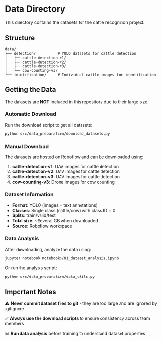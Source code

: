 # Data Directory

This directory contains the datasets for the cattle recognition project.

## Structure

```
data/
├── detection/          # YOLO datasets for cattle detection
│   ├── cattle-detection-v1/
│   ├── cattle-detection-v2/
│   ├── cattle-detection-v3/
│   └── cow-counting-v3/
└── identification/     # Individual cattle images for identification
```

## Getting the Data

The datasets are **NOT** included in this repository due to their large size.

### Automatic Download

Run the download script to get all datasets:

```bash
python src/data_preparation/download_datasets.py
```

### Manual Download

The datasets are hosted on Roboflow and can be downloaded using:

1. **cattle-detection-v1**: UAV images for cattle detection
2. **cattle-detection-v2**: UAV images for cattle detection  
3. **cattle-detection-v3**: UAV images for cattle detection
4. **cow-counting-v3**: Drone images for cow counting

### Dataset Information

- **Format**: YOLO (images + text annotations)
- **Classes**: Single class (cattle/cow) with class ID = 0
- **Splits**: train/valid/test
- **Total size**: ~Several GB when downloaded
- **Source**: Roboflow workspace

### Data Analysis

After downloading, analyze the data using:

```bash
jupyter notebook notebooks/01_dataset_analysis.ipynb
```

Or run the analysis script:

```bash
python src/data_preparation/data_utils.py
```

## Important Notes

⚠️ **Never commit dataset files to git** - they are too large and are ignored by .gitignore

✅ **Always use the download scripts** to ensure consistency across team members

📊 **Run data analysis** before training to understand dataset properties